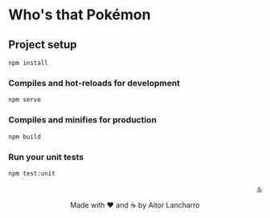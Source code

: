 <div id="top"></div>

# Who's that Pokémon

## Project setup

```
npm install
```

### Compiles and hot-reloads for development

```
npm serve
```

### Compiles and minifies for production

```
npm build
```

### Run your unit tests

```
npm test:unit
```

<p align="right"><a href="#top">🔝</a></p>

<p align="center">Made with ❤️ and ☕️ by Aitor Lancharro</p>
